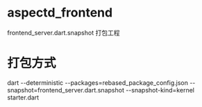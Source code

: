 # aspectd_frontend

frontend_server.dart.snapshot 打包工程

# 打包方式

dart  --deterministic  --packages=rebased_package_config.json  --snapshot=frontend_server.dart.snapshot  --snapshot-kind=kernel   starter.dart
